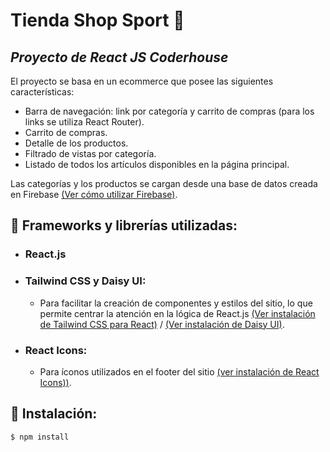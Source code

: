 # **Tienda Shop Sport** :shopping_cart:

## *Proyecto de React JS Coderhouse*

El proyecto se basa en un ecommerce que posee las siguientes características:

- Barra de navegación: link por categoría y carrito de compras (para los links se utiliza React Router).
- Carrito de compras.
- Detalle de los productos.
- Filtrado de vistas por categoría.
- Listado de todos los artículos disponibles en la página principal.

Las categorías y los productos se cargan desde una base de datos creada en Firebase [(Ver cómo utilizar Firebase)](https://firebase.google.com/docs/web/setup?hl=es).

## :large_blue_circle: Frameworks y librerías utilizadas:

- ### React.js

- ### Tailwind CSS y Daisy UI:
    - Para facilitar la creación de componentes y estilos del sitio, lo que permite centrar la atención en la lógica de React.js [(Ver instalación de Tailwind CSS para React)](https://tailwindcss.com/docs/guides/create-react-app) / [(Ver instalación de Daisy UI)](https://daisyui.com/docs/install/).

- ### React Icons:
    - Para íconos utilizados en el footer del sitio [(ver instalación de React Icons))](https://react-icons.github.io/react-icons/).

## :large_blue_circle: Instalación:

```
$ npm install
```
<!--Se requiere Node.js para iniciar.-->




